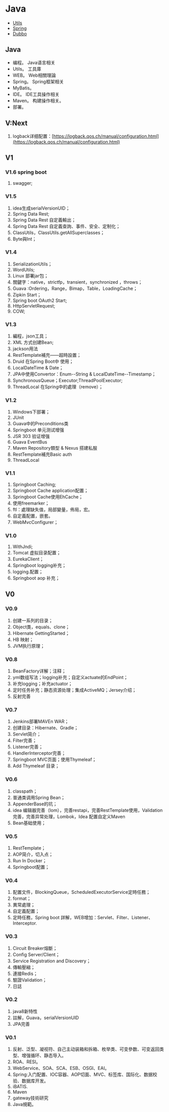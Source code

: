 # Java

* [Utils](/language/java/utils/README.md)
* [Spring](/language/java/spring/README.md)
* [Dubbo](/language/java/bian-cheng/dubbo.md)

## Java

* 编程。 Java语言相关
* Utils。 工具庫
* WEB。 Web相關理論
* Spring。 Spring框架相关
* MyBatis。
* IDE。 IDE工具操作相关
* Maven。 构建操作相关。
* 部署。

## V:Next

1. logback详细配置：[https://logback.qos.ch/manual/configuration.html](https://logback.qos.ch/manual/configuration.html)

## V1


### V1.6 spring boot 
1. swagger;

### V1.5

1. idea生成serialVersionUID；
2. Spring Data Rest;
3. Spring Data Rest 自定義輸出；
4. Spring Data Rest 自定義查詢、事件、安全、定制化；
5. ClassUtils，ClassUtils.getAllSuperclasses；
6. Byte與Int；

### V1.4

1. SerializationUtils；
2. WordUtils;
3. Linux 部署jar包；
4. 關鍵字：native，strictfp，transient，synchronized ，throws；
5. Guava :Ordering，Range，Bimap，Table，LoadingCache；
6. Zipkin Start；
7. Spring boot OAuth2 Start;
8. HttpServletRequest;
9. COW;

### V1.3

1. 編程，json工具；
2. XML 方式创建Bean;
3. jackson用法
4. RestTemplate補充——超時設置；
5. Druid 在Spring Boot中 使用；
6. LocalDateTime & Date；
7. JPA中使用Convertor：Enum--String & LocalDateTime--Timestamp；
8. SynchronousQueue；Executor;ThreadPoolExecutor;
9. ThreadLocal 在Spring中的處理（remove）；

### V1.2

1. Windows下部署；
2. JUnit
3. Guava中的Preconditions类
4. Springboot 单元测试增强
5. JSR 303 验证增强
6. Guava EventBus
7. Maven Repository類型 & Nexus 搭建私服
8. RestTemplate補充Basic auth
9. ThreadLocal

### V1.1

1. Springboot Caching;
2. Springboot Cache application配置；
3. Springboot Cache使用EhCache；
4. 使用freemarker；
5. ftl：處理缺失值，局部變量，佈局，宏。
6. 自定義配置，嵌套。
7. WebMvcConfigurer；

### V1.0

1. WithJndi;
2. Tomcat 虚拟目录配置；
3. EurekaClient；
4. Springboot logging补充；
5. logging.配置；
6. Springboot aop 补充；

## V0

### V0.9

1. 创建一系列的目录；
2. Object类，equals、clone；
3. Hibernate GettingStarted；
4. HB 映射；
5. JVM执行原理；

### V0.8

1. BeanFactory详解；注释；
2. yml数组写法；logging补充；自定义actuate的EndPoint；
3. 补充logging；补充actuator；
4. 定时任务补充；静态资源处理；集成ActiveMQ；Jersey介绍；
5. 反射完善

### V0.7

1. Jenkins部署MAVEn WAR；
2. 创建目录：Hibernate、Gradle；
3. Servlet简介；
4. Filter完善；
5. Listener完善；
6. HandlerInterceptor完善；
7. Springboot MVC页面；使用Thymeleaf；
8. Add Thymeleaf 目录；

### V0.6

1. classpath；
2. 普通类调用Spring Bean；
3. AppenderBase的坑；
4. idea 编辑器完善（lom），完善restapi，完善RestTemplate使用，Validation完善，完善异常处理，Lombok，Idea 配置自定义Maven
5. Bean基础使用；

### V0.5

1. RestTemplate；
2. AOP简介，切入点；
3. Run In Docker；
4. Springboot配置；

### V0.4

1. 配置文件，BlockingQueue，ScheduledExecutorService定時任務；
2. format；
3. 異常處理；
4. 自定義配置；
5. 定時任務，Spring boot 詳解，WEB增加：Servlet、Filter、Listener、Interceptor.

### V0.3

1. Circuit Breaker熔斷；
2. Config Server/Client；
3. Service Registration and Discovery；
4. 傳輸壓縮；
5. 連接Redis；
6. 驗證Validation；
7. 日誌

### V0.2

1. java8新特性
2. 註解，Guava，serialVersionUID
3. JPA完善

### V0.1

1. 反射、泛型、凝视符、自己主动装箱和拆箱、枚举类、可变參数、可变返回类型、增强循环、静态导入。
2. ROA、RESI。
3. WebService、SOA、SCA、ESB、OSGI、EAI。
4. Spring:入门配置、IOC容器、AOP切面、MVC、标签库、国际化、数据校验、数据库开发。
5. iBATIS.
6. Maven
7. gateway技術研究
8. Java規範。


